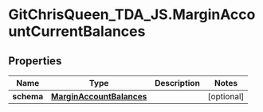 # GitChrisQueen_TDA_JS.MarginAccountCurrentBalances

## Properties
Name | Type | Description | Notes
------------ | ------------- | ------------- | -------------
**schema** | [**MarginAccountBalances**](MarginAccountBalances.md) |  | [optional] 
